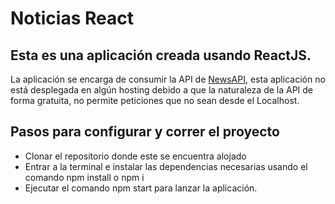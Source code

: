 # Noticias React

## Esta es una aplicación creada usando ReactJS.

La aplicación se encarga de consumir la API de [NewsAPI](https://newsapi.org), esta aplicación no está desplegada en algún hosting debido a que la naturaleza de la API de forma gratuita, no permite peticiones que no sean desde el Localhost.

## Pasos para configurar y correr el proyecto
* Clonar el repositorio donde este se encuentra alojado
* Entrar a la terminal e instalar las dependencias necesarias usando el comando npm install o npm i
* Ejecutar el comando npm start para lanzar la aplicación.